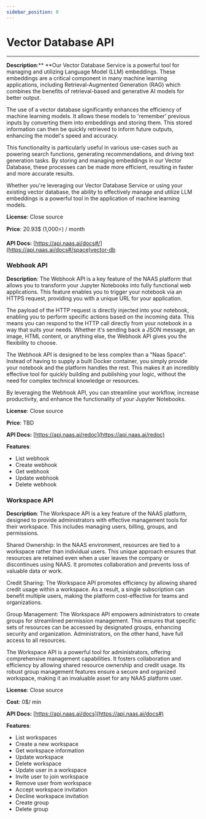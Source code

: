 ```yaml
---
sidebar_position: 0
---
```


# Vector Database API
---

**Description**:** **Our Vector Database Service is a powerful tool for managing and utilizing Language Model (LLM) embeddings. These embeddings are a critical component in many machine learning applications, including Retrieval-Augmented Generation (RAG) which combines the benefits of retrieval-based and generative AI models for better output.

The use of a vector database significantly enhances the efficiency of machine learning models. It allows these models to 'remember' previous inputs by converting them into embeddings and storing them. This stored information can then be quickly retrieved to inform future outputs, enhancing the model's speed and accuracy.

This functionality is particularly useful in various use-cases such as powering search functions, generating recommendations, and driving text generation tasks. By storing and managing embeddings in our Vector Database, these processes can be made more efficient, resulting in faster and more accurate results.

Whether you're leveraging our Vector Database Service or using your existing vector database, the ability to effectively manage and utilize LLM embeddings is a powerful tool in the application of machine learning models.

**License**: Close source

**Price**: 20.93$ (1,000⚡) / month 

**API Docs:** [https://api.naas.ai/docs#/](https://api.naas.ai/docs#/space)vector-db


### Webhook API

**Description**: The Webhook API is a key feature of the NAAS platform that allows you to transform your Jupyter Notebooks into fully functional web applications. This feature enables you to trigger your notebook via an HTTPS request, providing you with a unique URL for your application.

The payload of the HTTP request is directly injected into your notebook, enabling you to perform specific actions based on the incoming data. This means you can respond to the HTTP call directly from your notebook in a way that suits your needs. Whether it's sending back a JSON message, an image, HTML content, or anything else, the Webhook API gives you the flexibility to choose.

The Webhook API is designed to be less complex than a "Naas Space". Instead of having to supply a built Docker container, you simply provide your notebook and the platform handles the rest. This makes it an incredibly effective tool for quickly building and publishing your logic, without the need for complex technical knowledge or resources.

By leveraging the Webhook API, you can streamline your workflow, increase productivity, and enhance the functionality of your Jupyter Notebooks.

**License**: Close source

**Price**: TBD

**API Docs:** [https://api.naas.ai/redoc](https://api.naas.ai/redoc) 

**Features**: 



* List webhook
* Create webhook
* Get webhook
* Update webhook
* Delete webhook


### Workspace API 

**Description**: The Workspace API is a key feature of the NAAS platform, designed to provide administrators with effective management tools for their workspace. This includes managing users, billing, groups, and permissions.

Shared Ownership: In the NAAS environment, resources are tied to a workspace rather than individual users. This unique approach ensures that resources are retained even when a user leaves the company or discontinues using NAAS. It promotes collaboration and prevents loss of valuable data or work.

Credit Sharing: The Workspace API promotes efficiency by allowing shared credit usage within a workspace. As a result, a single subscription can benefit multiple users, making the platform cost-effective for teams and organizations.

Group Management: The Workspace API empowers administrators to create groups for streamlined permission management. This ensures that specific sets of resources can be accessed by designated groups, enhancing security and organization. Administrators, on the other hand, have full access to all resources.

The Workspace API is a powerful tool for administrators, offering comprehensive management capabilities. It fosters collaboration and efficiency by allowing shared resource ownership and credit usage. Its robust group management features ensure a secure and organized workspace, making it an invaluable asset for any NAAS platform user.

**License**: Close source

**Cost**: 0$/ min 

**API Docs:** [https://api.naas.ai/docs](https://api.naas.ai/docs#)

**Features**:



* List workspaces
* Create a new workspace
* Get workspace information
* Update workspace
* Delete workspace
* Update user in a workspace
* Invite user to join workspace
* Remove user from workspace
* Accept workspace invitation
* Decline workspace invitation
* Create group
* Delete group